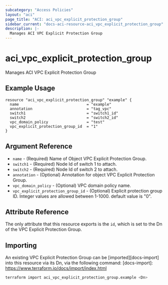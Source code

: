 ```yaml
---
subcategory: "Access Policies"
layout: "aci"
page_title: "ACI: aci_vpc_explicit_protection_group"
sidebar_current: "docs-aci-resource-aci_vpc_explicit_protection_group"
description: |-
  Manages ACI VPC Explicit Protection Group
---
```


# aci_vpc_explicit_protection_group

Manages ACI VPC Explicit Protection Group

## Example Usage

```hcl
resource "aci_vpc_explicit_protection_group" "example" {
  name                              = "example"
  annotation                        = "tag_vpc"
  switch1                           = "switch1_id"
  switch2                           = "switch2_id"
  vpc_domain_policy                 = "test"
  vpc_explicit_protection_group_id  = "1"
}
```

## Argument Reference

- `name` - (Required) Name of Object VPC Explicit Protection Group.
- `switch1` - (Required) Node Id of switch 1 to attach.
- `switch2` - (Required) Node Id of switch 2 to attach.
- `annotation` - (Optional) Annotation for object VPC Explicit Protection Group.
- `vpc_domain_policy` - (Optional) VPC domain policy name.
- `vpc_explicit_protection_group_id` - (Optional) Explicit protection group ID. Integer values are allowed between 1-1000. default value is "0".

## Attribute Reference

The only attribute that this resource exports is the `id`, which is set to the
Dn of the VPC Explicit Protection Group.

## Importing

An existing VPC Explicit Protection Group can be [imported][docs-import] into this resource via its Dn, via the following command:
[docs-import]: <https://www.terraform.io/docs/import/index.html>

```bash
terraform import aci_vpc_explicit_protection_group.example <Dn>
```
